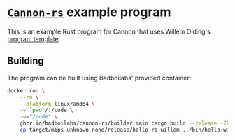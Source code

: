 # [`Cannon-rs`][cannon-rs-willem] example program

This is an example Rust program for Cannon that uses Willem Olding's [program template][program-template-willem].

## Building

The program can be built using Badboilabs' provided container:

```sh
docker run \
    --rm \
    --platform linux/amd64 \
    -v `pwd`/:/code \
    -w="/code" \
    ghcr.io/badboilabs/cannon-rs/builder:main cargo build --release -Zbuild-std && \
    cp target/mips-unknown-none/release/hello-rs-willem ../bin/hello-willem-rs.elf
```

[cannon-rs-willem]: https://github.com/BadBoiLabs/Cannon-rs
[program-template-willem]: https://github.com/BadBoiLabs/Cannon-rs/tree/main/project-template
